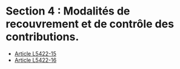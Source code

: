 # Section 4 : Modalités de recouvrement et de contrôle des contributions.

* [Article L5422-15](./LEGIARTI000006903837.md)
* [Article L5422-16](./LEGIARTI000026549910.md)
